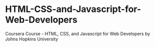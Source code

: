 # HTML-CSS-and-Javascript-for-Web-Developers
Coursera Course - HTML, CSS, and Javascript for Web Developers by Johns Hopkins University
